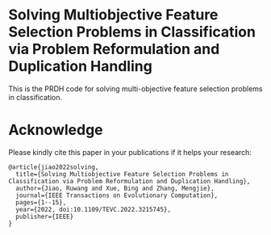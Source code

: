 # Solving Multiobjective Feature Selection Problems in Classification via Problem Reformulation and Duplication Handling
This is the PRDH code for solving multi-objective feature selection problems in classification.

# Acknowledge
Please kindly cite this paper in your publications if it helps your research:
```
@article{jiao2022solving,
  title={Solving Multiobjective Feature Selection Problems in Classification via Problem Reformulation and Duplication Handling},
  author={Jiao, Ruwang and Xue, Bing and Zhang, Mengjie},
  journal={IEEE Transactions on Evolutionary Computation},
  pages={1--15},
  year={2022, doi:10.1109/TEVC.2022.3215745},
  publisher={IEEE}
}
```
